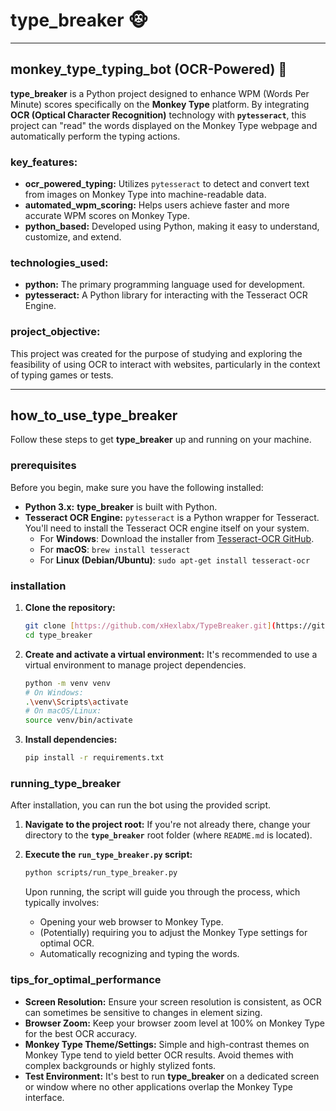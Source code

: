 # type_breaker 🐵

---

## monkey_type_typing_bot (OCR-Powered) 🤖

**type_breaker** is a Python project designed to enhance WPM (Words Per Minute) scores specifically on the **Monkey Type** platform. By integrating **OCR (Optical Character Recognition)** technology with **`pytesseract`**, this project can "read" the words displayed on the Monkey Type webpage and automatically perform the typing actions.

### key_features:

* **ocr_powered_typing:** Utilizes `pytesseract` to detect and convert text from images on Monkey Type into machine-readable data.
* **automated_wpm_scoring:** Helps users achieve faster and more accurate WPM scores on Monkey Type.
* **python_based:** Developed using Python, making it easy to understand, customize, and extend.

### technologies_used:

* **python:** The primary programming language used for development.
* **pytesseract:** A Python library for interacting with the Tesseract OCR Engine.

### project_objective:

This project was created for the purpose of studying and exploring the feasibility of using OCR to interact with websites, particularly in the context of typing games or tests.

---

## how_to_use_type_breaker

Follow these steps to get **type_breaker** up and running on your machine.

### prerequisites

Before you begin, make sure you have the following installed:

* **Python 3.x:** **type_breaker** is built with Python.
* **Tesseract OCR Engine:** `pytesseract` is a Python wrapper for Tesseract. You'll need to install the Tesseract OCR engine itself on your system.
    * For **Windows**: Download the installer from [Tesseract-OCR GitHub](https://github.com/UB-Mannheim/tesseract/wiki).
    * For **macOS**: `brew install tesseract`
    * For **Linux (Debian/Ubuntu)**: `sudo apt-get install tesseract-ocr`

### installation

1.  **Clone the repository:**

    ```bash
    git clone [https://github.com/xHexlabx/TypeBreaker.git](https://github.com/xHexlabx/TypeBreaker.git)
    cd type_breaker
    ```

2.  **Create and activate a virtual environment:**
    It's recommended to use a virtual environment to manage project dependencies.

    ```bash
    python -m venv venv
    # On Windows:
    .\venv\Scripts\activate
    # On macOS/Linux:
    source venv/bin/activate
    ```

3.  **Install dependencies:**

    ```bash
    pip install -r requirements.txt
    ```

### running_type_breaker

After installation, you can run the bot using the provided script.

1.  **Navigate to the project root:**
    If you're not already there, change your directory to the **`type_breaker`** root folder (where `README.md` is located).

2.  **Execute the `run_type_breaker.py` script:**

    ```bash
    python scripts/run_type_breaker.py
    ```

    Upon running, the script will guide you through the process, which typically involves:

    * Opening your web browser to Monkey Type.
    * (Potentially) requiring you to adjust the Monkey Type settings for optimal OCR.
    * Automatically recognizing and typing the words.

### tips_for_optimal_performance

* **Screen Resolution:** Ensure your screen resolution is consistent, as OCR can sometimes be sensitive to changes in element sizing.
* **Browser Zoom:** Keep your browser zoom level at 100% on Monkey Type for the best OCR accuracy.
* **Monkey Type Theme/Settings:** Simple and high-contrast themes on Monkey Type tend to yield better OCR results. Avoid themes with complex backgrounds or highly stylized fonts.
* **Test Environment:** It's best to run **type_breaker** on a dedicated screen or window where no other applications overlap the Monkey Type interface.
